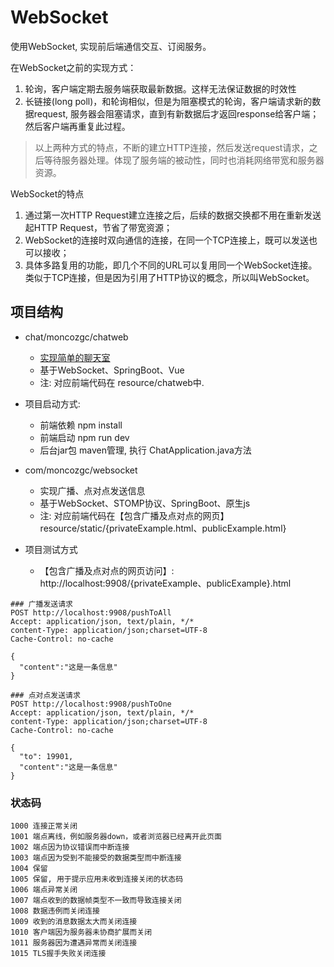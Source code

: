 # WebSocket

使用WebSocket, 实现前后端通信交互、订阅服务。

在WebSocket之前的实现方式：

1. 轮询，客户端定期去服务端获取最新数据。这样无法保证数据的时效性
2. 长链接(long poll)，和轮询相似，但是为阻塞模式的轮询，客户端请求新的数据request, 服务器会阻塞请求，直到有新数据后才返回response给客户端；然后客户端再重复此过程。

> 以上两种方式的特点，不断的建立HTTP连接，然后发送request请求，之后等待服务器处理。体现了服务端的被动性，同时也消耗网络带宽和服务器资源。

WebSocket的特点

1. 通过第一次HTTP Request建立连接之后，后续的数据交换都不用在重新发送起HTTP Request，节省了带宽资源；
2. WebSocket的连接时双向通信的连接，在同一个TCP连接上，既可以发送也可以接收；
3. 具体多路复用的功能，即几个不同的URL可以复用同一个WebSocket连接。类似于TCP连接，但是因为引用了HTTP协议的概念，所以叫WebSocket。

## 项目结构

- chat/moncozgc/chatweb
  - [实现简单的聊天室](https://gitee.com/make-a-dream/chat-demo)
  - 基于WebSocket、SpringBoot、Vue
  - 注: 对应前端代码在 resource/chatweb中.
- 项目启动方式:
  - 前端依赖 npm install 
  - 前端启动 npm run dev 
  - 后台jar包 maven管理, 执行 ChatApplication.java方法

- com/moncozgc/websocket
  - 实现广播、点对点发送信息
  - 基于WebSocket、STOMP协议、SpringBoot、原生js
  - 注: 对应前端代码在【包含广播及点对点的网页】 resource/static/{privateExample.html、publicExample.html}
- 项目测试方式
  - 【包含广播及点对点的网页访问】: http://localhost:9908/{privateExample、publicExample}.html
```http request
### 广播发送请求
POST http://localhost:9908/pushToAll
Accept: application/json, text/plain, */*
content-Type: application/json;charset=UTF-8
Cache-Control: no-cache

{
  "content":"这是一条信息"
}

### 点对点发送请求
POST http://localhost:9908/pushToOne
Accept: application/json, text/plain, */*
content-Type: application/json;charset=UTF-8
Cache-Control: no-cache

{
  "to": 19901,
  "content":"这是一条信息"
}
```

### 状态码

```text
1000 连接正常关闭
1001 端点离线，例如服务器down，或者浏览器已经离开此页面
1002 端点因为协议错误而中断连接
1003 端点因为受到不能接受的数据类型而中断连接
1004 保留
1005 保留, 用于提示应用未收到连接关闭的状态码
1006 端点异常关闭
1007 端点收到的数据帧类型不一致而导致连接关闭
1008 数据违例而关闭连接
1009 收到的消息数据太大而关闭连接
1010 客户端因为服务器未协商扩展而关闭
1011 服务器因为遭遇异常而关闭连接
1015 TLS握手失败关闭连接
```


